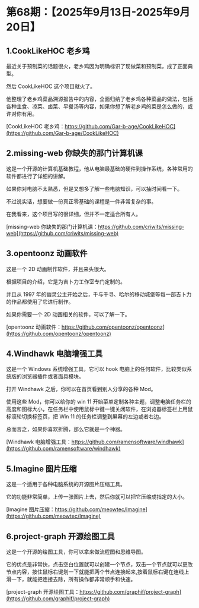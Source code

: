 # 第68期：【2025年9月13日-2025年9月20日】

## 1.CookLikeHOC 老乡鸡

最近关于预制菜的话题很火，老乡鸡因为明确标识了现做菜和预制菜，成了正面典型。

然后 CookLikeHOC 这个项目就火了。

他整理了老乡鸡菜品溯源报告中的内容，全面归纳了老乡鸡各种菜品的做法，包括各种主食、凉菜、卤菜、早餐汤等内容，如果你想了解老乡鸡的菜是怎么做的，或许对你有用。

[CookLikeHOC 老乡鸡：https://github.com/Gar-b-age/CookLikeHOC](https://github.com/Gar-b-age/CookLikeHOC)

## 2.missing-web 你缺失的那门计算机课

这是一个开源的计算机基础教程，他从电脑最基础的硬件到操作系统，各种常用的软件都进行了详细的讲解。

如果你对电脑不太熟悉，但是又想多了解一些电脑知识，可以抽时间看一下。

不过说实话，想要做一份真正零基础的课程是一件非常复杂的事。

在我看来，这个项目写的很详细，但并不一定适合所有人。

[missing-web 你缺失的那门计算机课：https://github.com/criwits/missing-web](https://github.com/criwits/missing-web)

## 3.opentoonz 动画软件

这是一个 2D 动画制作软件，并且来头很大。

根据项目的介绍，它是为吉卜力工作室专门定制的。

并且从 1997 年的幽灵公主开始之后，千与千寻、哈尔的移动城堡等每一部吉卜力的作品都使用了它进行制作。

如果你需要一个 2D 动画相关的软件，可以了解一下。

[opentoonz 动画软件：https://github.com/opentoonz/opentoonz](https://github.com/opentoonz/opentoonz)

## 4.Windhawk 电脑增强工具

这是一个 Windows 系统增强工具，它可以 hook 电脑上的任何软件，比较类似系统版的浏览器插件或者面具模块。

打开 Windhawk 之后，你可以在首页看到别人分享的各种 Mod。

使用这些 Mod，你可以给你的 win 11 开始菜单定制各种主题，调整电脑任务栏的高度和图标大小，在任务栏中使用鼠标中键一键关闭软件，在浏览器标签栏上用鼠标滚轮切换标签页，把 Win 11 的任务栏调整到屏幕的左边或者右边。

总而言之，如果你喜欢折腾，那么它就是一个神器。

[Windhawk 电脑增强工具：https://github.com/ramensoftware/windhawk](https://github.com/ramensoftware/windhawk)

## 5.Imagine 图片压缩

这是一个适用于各种电脑系统的开源图片压缩工具。

它的功能非常简单，上传一张图片上去，然后你就可以把它压缩成指定的大小。

[Imagine 图片压缩：https://github.com/meowtec/Imagine](https://github.com/meowtec/Imagine)

## 6.project-graph 开源绘图工具

这是一个开源的绘图工具，你可以拿来做流程图和思维导图。

它的优点是非常快，点击空白位置就可以创建一个节点，双击一个节点就可以更改节点内容，按住鼠标右键划一下就能把两个节点连接起来,按着鼠标右键在连线上滑一下，就能把连接去除，所有操作都非常顺手和快速。

[project-graph 开源绘图工具：https://github.com/graphif/project-graph](https://github.com/graphif/project-graph)
